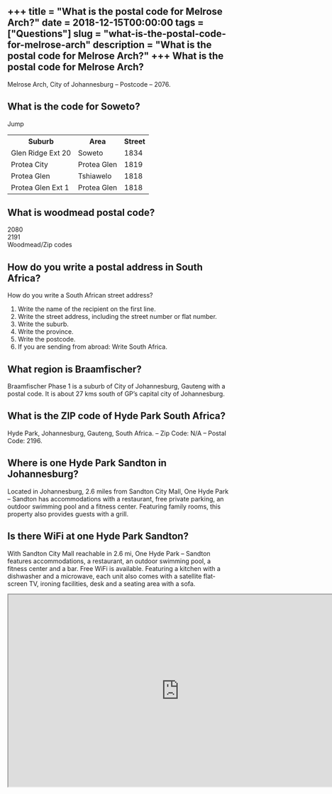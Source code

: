 +++
title = "What is the postal code for Melrose Arch?"
date = 2018-12-15T00:00:00
tags = ["Questions"]
slug = "what-is-the-postal-code-for-melrose-arch"
description = "What is the postal code for Melrose Arch?"
+++
What is the postal code for Melrose Arch?
-----------------------------------------

Melrose Arch, City of Johannesburg – Postcode – 2076.

What is the code for Soweto?
----------------------------

Jump

<table><tr><th>Suburb</th><th>Area</th><th>Street</th></tr><tr><td>Glen Ridge Ext 20</td><td>Soweto</td><td>1834</td></tr><tr><td>Protea City</td><td>Protea Glen</td><td>1819</td></tr><tr><td>Protea Glen</td><td>Tshiawelo</td><td>1818</td></tr><tr><td>Protea Glen Ext 1</td><td>Protea Glen</td><td>1818</td></tr></table>

What is woodmead postal code?
-----------------------------

 2080  
2191  
Woodmead/Zip codes

How do you write a postal address in South Africa?
--------------------------------------------------

How do you write a South African street address?

1. Write the name of the recipient on the first line.
2. Write the street address, including the street number or flat number.
3. Write the suburb.
4. Write the province.
5. Write the postcode.
6. If you are sending from abroad: Write South Africa.

What region is Braamfischer?
----------------------------

Braamfischer Phase 1 is a suburb of City of Johannesburg, Gauteng with a postal code. It is about 27 kms south of GP’s capital city of Johannesburg.

What is the ZIP code of Hyde Park South Africa?
-----------------------------------------------

Hyde Park, Johannesburg, Gauteng, South Africa. – Zip Code: N/A – Postal Code: 2196.

Where is one Hyde Park Sandton in Johannesburg?
-----------------------------------------------

Located in Johannesburg, 2.6 miles from Sandton City Mall, One Hyde Park – Sandton has accommodations with a restaurant, free private parking, an outdoor swimming pool and a fitness center. Featuring family rooms, this property also provides guests with a grill.

Is there WiFi at one Hyde Park Sandton?
---------------------------------------

With Sandton City Mall reachable in 2.6 mi, One Hyde Park – Sandton features accommodations, a restaurant, an outdoor swimming pool, a fitness center and a bar. Free WiFi is available. Featuring a kitchen with a dishwasher and a microwave, each unit also comes with a satellite flat-screen TV, ironing facilities, desk and a seating area with a sofa.

<iframe allow="accelerometer; autoplay; clipboard-write; encrypted-media; gyroscope; picture-in-picture" allowfullscreen="" class="__youtube_prefs__  epyt-is-override  no-lazyload" data-no-lazy="1" data-origheight="433" data-origwidth="770" data-skipgform_ajax_framebjll="" height="433" id="_ytid_40522" loading="lazy" src="https://www.youtube.com/embed/Lh6-91aYzQo?enablejsapi=1&autoplay=0&cc_load_policy=0&cc_lang_pref=&iv_load_policy=1&loop=0&modestbranding=0&rel=1&fs=1&playsinline=0&autohide=2&theme=dark&color=red&controls=1&" title="YouTube player" width="770"></iframe>